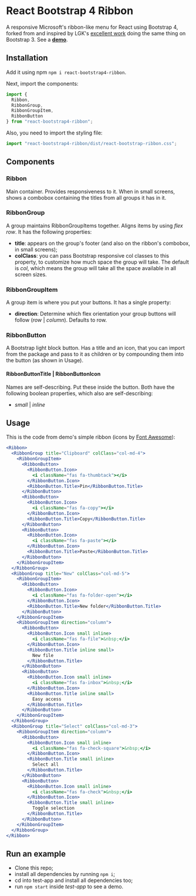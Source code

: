 # React Bootstrap 4 Ribbon

A responsive Microsoft's ribbon-like menu for React using Bootstrap 4, forked from and inspired by LGK's [excellent work](https://github.com/lgkonline/react-bootstrap-ribbon) doing the same thing on Bootstrap 3. See a **[demo](https://jonathanlazaro1.github.io/react-bootstrap4-ribbon)**.

## Installation

Add it using npm `npm i react-bootstrap4-ribbon`.

Next, import the components:

```jsx
import {
  Ribbon,
  RibbonGroup,
  RibbonGroupItem,
  RibbonButton
} from "react-bootstrap4-ribbon";
```

Also, you need to import the styling file:

```jsx
import "react-bootstrap4-ribbon/dist/react-bootstrap-ribbon.css";
```

## Components

### Ribbon

Main container. Provides responsiveness to it. When in small screens, shows a combobox containing the titles from all groups it has in it.

### RibbonGroup

A group maintains RibbonGroupItems together. Aligns items by using _flex row_. It has the following properties:

- **title**: appears on the group's footer (and also on the ribbon's combobox, in small screens);
- **colClass**: you can pass Bootstrap responsive col classes to this property, to customize how much space the group will take. The default is _col_, which means the group will take all the space available in all screen sizes.

### RibbonGroupItem

A group item is where you put your buttons. It has a single property:

- **direction**: Determine which flex orientation your group buttons will follow (_row_ | _column_). Defaults to row.

### RibbonButton

A Bootstrap light block button. Has a title and an icon, that you can import from the package and pass to it as children or by compounding them into the button (as shown in Usage).

#### RibbonButtonTitle | RibbonButtonIcon

Names are self-describing. Put these inside the button. Both have the following boolean properties, which also are self-describing:

- _small_ | _inline_

## Usage

This is the code from demo's simple ribbon (icons by [Font Awesome](https://fontawesome.com/)):

```jsx
<Ribbon>
  <RibbonGroup title="Clipboard" colClass="col-md-4">
    <RibbonGroupItem>
      <RibbonButton>
        <RibbonButton.Icon>
          <i className="fas fa-thumbtack"></i>
        </RibbonButton.Icon>
        <RibbonButton.Title>Pin</RibbonButton.Title>
      </RibbonButton>
      <RibbonButton>
        <RibbonButton.Icon>
          <i className="fas fa-copy"></i>
        </RibbonButton.Icon>
        <RibbonButton.Title>Copy</RibbonButton.Title>
      </RibbonButton>
      <RibbonButton>
        <RibbonButton.Icon>
          <i className="fas fa-paste"></i>
        </RibbonButton.Icon>
        <RibbonButton.Title>Paste</RibbonButton.Title>
      </RibbonButton>
    </RibbonGroupItem>
  </RibbonGroup>
  <RibbonGroup title="New" colClass="col-md-5">
    <RibbonGroupItem>
      <RibbonButton>
        <RibbonButton.Icon>
          <i className="fas fa-folder-open"></i>
        </RibbonButton.Icon>
        <RibbonButton.Title>New folder</RibbonButton.Title>
      </RibbonButton>
    </RibbonGroupItem>
    <RibbonGroupItem direction="column">
      <RibbonButton>
        <RibbonButton.Icon small inline>
          <i className="fas fa-file">&nbsp;</i>
        </RibbonButton.Icon>
        <RibbonButton.Title inline small>
          New file
        </RibbonButton.Title>
      </RibbonButton>
      <RibbonButton>
        <RibbonButton.Icon small inline>
          <i className="fas fa-inbox">&nbsp;</i>
        </RibbonButton.Icon>
        <RibbonButton.Title inline small>
          Easy access
        </RibbonButton.Title>
      </RibbonButton>
    </RibbonGroupItem>
  </RibbonGroup>
  <RibbonGroup title="Select" colClass="col-md-3">
    <RibbonGroupItem direction="column">
      <RibbonButton>
        <RibbonButton.Icon small inline>
          <i className="fas fa-check-square">&nbsp;</i>
        </RibbonButton.Icon>
        <RibbonButton.Title small inline>
          Select all
        </RibbonButton.Title>
      </RibbonButton>
      <RibbonButton>
        <RibbonButton.Icon small inline>
          <i className="fas fa-check">&nbsp;</i>
        </RibbonButton.Icon>
        <RibbonButton.Title small inline>
          Toggle selection
        </RibbonButton.Title>
      </RibbonButton>
    </RibbonGroupItem>
  </RibbonGroup>
</Ribbon>
```

## Run an example

- Clone this repo;
- install all dependencies by running `npm i`;
- cd into test-app and install all dependencies too;
- run `npm start` inside _test-app_ to see a demo.
